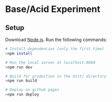 # Base/Acid Experiment

## Setup

Download [Node.js](https://nodejs.org/en/download/).
Run the following commands:

```bash
# Install dependencies (only the first time)
>npm install

# Run the local server at localhost:8080
>npm run dev

# Build for production in the dist/ directory
>npm run build

# Deploy on github pages
>npm run deploy
```
